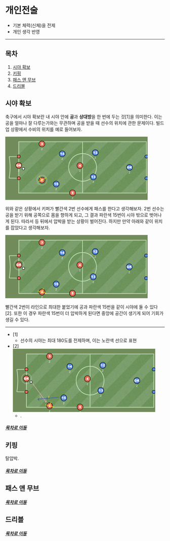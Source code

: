 개인전술
=====
* 기본 체력(신체)을 전제
* 개인 생각 반영
- - -
## 목차
1. [시야 확보](#시야-확보)
2. [키핑](#키핑)
3. [패스 앤 무브](#패스-앤-무브)
4. [드리블](#드리블)

## 시야 확보
축구에서 시야 확보란 내 시야 안에 **공**과 **상대방**을 한 번에 두는 것[1]을 의미한다. 이는 공을 얼마나 잘 다루는가와는 무관하며 공을 받을 때 선수의 위치에 관한 문제이다. 빌드업 상황에서 수비의 위치를 예로 들어보자.

<img src="./img/img_002.png" width="450" height="200"></br>

위와 같은 상황에서 키퍼가 빨간색 2번 선수에게 패스를 한다고 생각해보자. 2번 선수는 공을 받기 위해 공쪽으로 몸을 향하게 되고, 그 결과 파란색 15번이 시야 밖으로 벗어나게 된다. 따라서 등 뒤에서 압박을 받는 상황이 벌어진다. 하지만 만약 아래와 같이 위치를 잡았다고 생각해보자.

<img src="./img/img_001.png" width="450" height="200"></br>

빨간색 2번이 라인으로 최대한 붙었기에 공과 파란색 15번을 같이 시야에 둘 수 있다[2]. 또한 이 경우 파란색 15번이 더 압박하게 된다면 중앙에 공간이 생기게 되어 기회가 생길 수 있다.

- - -
* [1]
	* 선수의 시야는 최대 180도를 전제하며, 이는 노란색 선으로 표현
* [2]  
	<img src="./img/img_003.png" width="450" height="200"></br>
	* .

##### [목차로 이동](#목차)

## 키핑
탈압박.


##### [목차로 이동](#목차)

## 패스 앤 무브



##### [목차로 이동](#목차)

## 드리블



##### [목차로 이동](#목차)
